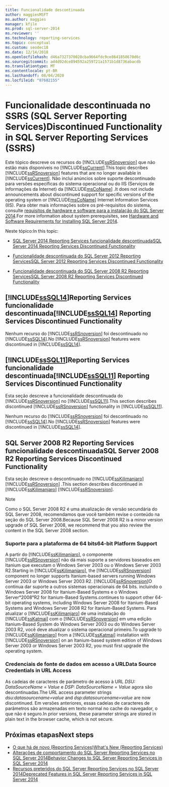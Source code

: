 ```yaml
---
title: Funcionalidade descontinuada
author: maggiesMSFT
ms.author: maggies
manager: kfile
ms.prod: sql-server-2014
ms.reviewer: ''
ms.technology: reporting-services
ms.topic: conceptual
ms.custom: seodec18
ms.date: 12/14/2018
ms.openlocfilehash: d46a7327370028cba9664fdc9ce8641858670d6c
ms.sourcegitcommit: ad4d92dce894592a259721a1571b1d8736abacdb
ms.translationtype: MT
ms.contentlocale: pt-BR
ms.lasthandoff: 08/04/2020
ms.locfileid: "87682155"
---
```

# <a name="discontinued-functionality-in-sql-server-reporting-services-ssrs"></a><span data-ttu-id="e42cd-102">Funcionalidade descontinuada no SSRS (SQL Server Reporting Services)</span><span class="sxs-lookup"><span data-stu-id="e42cd-102">Discontinued Functionality in SQL Server Reporting Services (SSRS)</span></span>

  <span data-ttu-id="e42cd-103">Este tópico descreve os recursos do [!INCLUDE[ssRSnoversion](../includes/ssrsnoversion-md.md)] que não estão mais disponíveis no [!INCLUDE[ssCurrent](../includes/sscurrent-md.md)].</span><span class="sxs-lookup"><span data-stu-id="e42cd-103">This topic describes [!INCLUDE[ssRSnoversion](../includes/ssrsnoversion-md.md)] features that are no longer available in [!INCLUDE[ssCurrent](../includes/sscurrent-md.md)].</span></span> <span data-ttu-id="e42cd-104">Não inclui anúncios sobre suporte descontinuado para versões específicas do sistema operacional ou do IIS (Serviços de Informações da Internet) da [!INCLUDE[msCoName](../includes/msconame-md.md)] .</span><span class="sxs-lookup"><span data-stu-id="e42cd-104">It does not include announcements about discontinued support for specific versions of the operating system or [!INCLUDE[msCoName](../includes/msconame-md.md)] Internet Information Services (IIS).</span></span> <span data-ttu-id="e42cd-105">Para obter mais informações sobre os pré-requisitos do sistema, consulte [requisitos de hardware e software para a instalação do SQL Server 2014](../sql-server/install/hardware-and-software-requirements-for-installing-sql-server.md).</span><span class="sxs-lookup"><span data-stu-id="e42cd-105">For more information about system prerequisites, see [Hardware and Software Requirements for Installing SQL Server 2014](../sql-server/install/hardware-and-software-requirements-for-installing-sql-server.md).</span></span>  
  
 <span data-ttu-id="e42cd-106">Neste tópico:</span><span class="sxs-lookup"><span data-stu-id="e42cd-106">In this topic:</span></span>  
  
- [<span data-ttu-id="e42cd-107">SQL Server 2014 Reporting Services funcionalidade descontinuada</span><span class="sxs-lookup"><span data-stu-id="e42cd-107">SQL Server 2014 Reporting Services Discontinued Functionality</span></span>](#bkmk_sql14)  
  
- [<span data-ttu-id="e42cd-108">Funcionalidade descontinuada do SQL Server 2012 Reporting Services</span><span class="sxs-lookup"><span data-stu-id="e42cd-108">SQL Server 2012 Reporting Services Discontinued Functionality</span></span>](#bkmk_rc0)  
  
- [<span data-ttu-id="e42cd-109">Funcionalidade descontinuada do SQL Server 2008 R2 Reporting Services</span><span class="sxs-lookup"><span data-stu-id="e42cd-109">SQL Server 2008 R2 Reporting Services Discontinued Functionality</span></span>](#bkmk_kj)  
  
##  <a name="sssql14-reporting-services-discontinued-functionality"></a><a name="bkmk_sql14"></a><span data-ttu-id="e42cd-110">[!INCLUDE[ssSQL14](../includes/sssql14-md.md)]Reporting Services funcionalidade descontinuada</span><span class="sxs-lookup"><span data-stu-id="e42cd-110">[!INCLUDE[ssSQL14](../includes/sssql14-md.md)] Reporting Services Discontinued Functionality</span></span>

 <span data-ttu-id="e42cd-111">Nenhum recurso do [!INCLUDE[ssRSnoversion](../includes/ssrsnoversion-md.md)] foi descontinuado no [!INCLUDE[ssSQL14](../includes/sssql14-md.md)].</span><span class="sxs-lookup"><span data-stu-id="e42cd-111">No [!INCLUDE[ssRSnoversion](../includes/ssrsnoversion-md.md)] features were discontinued in [!INCLUDE[ssSQL14](../includes/sssql14-md.md)].</span></span>  
  
##  <a name="sssql11-reporting-services-discontinued-functionality"></a><a name="bkmk_rc0"></a><span data-ttu-id="e42cd-112">[!INCLUDE[ssSQL11](../includes/sssql11-md.md)]Reporting Services funcionalidade descontinuada</span><span class="sxs-lookup"><span data-stu-id="e42cd-112">[!INCLUDE[ssSQL11](../includes/sssql11-md.md)] Reporting Services Discontinued Functionality</span></span>

 <span data-ttu-id="e42cd-113">Esta seção descreve a funcionalidade descontinuada do [!INCLUDE[ssRSnoversion](../includes/ssrsnoversion-md.md)] no [!INCLUDE[ssSQL11](../includes/sssql11-md.md)].</span><span class="sxs-lookup"><span data-stu-id="e42cd-113">This section describes discontinued [!INCLUDE[ssRSnoversion](../includes/ssrsnoversion-md.md)] functionality in [!INCLUDE[ssSQL11](../includes/sssql11-md.md)].</span></span>  
  
 <span data-ttu-id="e42cd-114">Nenhum recurso do [!INCLUDE[ssRSnoversion](../includes/ssrsnoversion-md.md)] foi descontinuado no [!INCLUDE[ssSQL14](../includes/sssql14-md.md)].</span><span class="sxs-lookup"><span data-stu-id="e42cd-114">No [!INCLUDE[ssRSnoversion](../includes/ssrsnoversion-md.md)] features were discontinued in [!INCLUDE[ssSQL14](../includes/sssql14-md.md)].</span></span>  
  
##  <a name="sql-server-2008-r2-reporting-services-discontinued-functionality"></a><a name="bkmk_kj"></a><span data-ttu-id="e42cd-115">SQL Server 2008 R2 Reporting Services funcionalidade descontinuada</span><span class="sxs-lookup"><span data-stu-id="e42cd-115">SQL Server 2008 R2 Reporting Services Discontinued Functionality</span></span>

 <span data-ttu-id="e42cd-116">Esta seção descreve o descontinuado no [!INCLUDE[ssKilimanjaro](../includes/sskilimanjaro-md.md)] [!INCLUDE[ssRSnoversion](../includes/ssrsnoversion-md.md)] .</span><span class="sxs-lookup"><span data-stu-id="e42cd-116">This section describes discontinued in [!INCLUDE[ssKilimanjaro](../includes/sskilimanjaro-md.md)] [!INCLUDE[ssRSnoversion](../includes/ssrsnoversion-md.md)].</span></span>  
  
> [!NOTE]  
> <span data-ttu-id="e42cd-117">Como o SQL Server 2008 R2 é uma atualização de versão secundária do SQL Server 2008, recomendamos que você também revise o conteúdo na seção do SQL Server 2008.</span><span class="sxs-lookup"><span data-stu-id="e42cd-117">Because SQL Server 2008 R2 is a minor version upgrade of SQL Server 2008, we recommend that you also review the content in the SQL Server 2008 section.</span></span>
  
### <a name="64-bit-platform-support"></a><span data-ttu-id="e42cd-118">Suporte para a plataforma de 64 bits</span><span class="sxs-lookup"><span data-stu-id="e42cd-118">64-bit Platform Support</span></span>

 <span data-ttu-id="e42cd-119">A partir do [!INCLUDE[ssKilimanjaro](../includes/sskilimanjaro-md.md)], o componente [!INCLUDE[ssRSnoversion](../includes/ssrsnoversion-md.md)] não dá mais suporte a servidores baseados em Itanium que executam o Windows Server 2003 ou o Windows Server 2003 R2.</span><span class="sxs-lookup"><span data-stu-id="e42cd-119">Starting in [!INCLUDE[ssKilimanjaro](../includes/sskilimanjaro-md.md)], the [!INCLUDE[ssRSnoversion](../includes/ssrsnoversion-md.md)] component no longer supports Itanium-based servers running Windows Server 2003 or Windows Server 2003 R2.</span></span> [!INCLUDE[ssRSnoversion](../includes/ssrsnoversion-md.md)]<span data-ttu-id="e42cd-120">O  continua dar suporte a outros sistemas operacionais de 64 bits. incluindo o Windows Server 2008 for Itanium-Based Systems e o Windows Server°2008°R2 for Itanium-Based Systems.</span><span class="sxs-lookup"><span data-stu-id="e42cd-120">continues to support other 64-bit operating systems, including Windows Server 2008 for Itanium-Based Systems and Windows Server 2008 R2 for Itanium-Based Systems.</span></span> <span data-ttu-id="e42cd-121">Para atualizar o [!INCLUDE[ssKilimanjaro](../includes/sskilimanjaro-md.md)] de uma instalação do [!INCLUDE[ssKatmai](../includes/sskatmai-md.md)] com o [!INCLUDE[ssRSnoversion](../includes/ssrsnoversion-md.md)] em uma edição Itanium-Based System do Windows Server 2003 ou do Windows Server 2003 R2, você deve atualizar o sistema operacional primeiro.</span><span class="sxs-lookup"><span data-stu-id="e42cd-121">To upgrade to [!INCLUDE[ssKilimanjaro](../includes/sskilimanjaro-md.md)] from a [!INCLUDE[ssKatmai](../includes/sskatmai-md.md)] installation with [!INCLUDE[ssRSnoversion](../includes/ssrsnoversion-md.md)] on an Itanium-based system edition of Windows Server 2003 or Windows Server 2003 R2, you must first upgrade the operating system.</span></span>  
  
### <a name="data-source-credentials-in-url-access"></a><span data-ttu-id="e42cd-122">Credenciais de fonte de dados em acesso a URL</span><span class="sxs-lookup"><span data-stu-id="e42cd-122">Data Source Credentials in URL Access</span></span>

 <span data-ttu-id="e42cd-123">As cadeias de caracteres de parâmetro de acesso à URL *DSU: DataSourceName = Value* e *DSP: DataSourceName = Value* agora são descontinuadas.</span><span class="sxs-lookup"><span data-stu-id="e42cd-123">The URL access parameter strings *dsu:datasourcename=value* and *dsp:datasourcename=value* are now discontinued.</span></span> <span data-ttu-id="e42cd-124">Em versões anteriores, essas cadeias de caracteres de parâmetros são armazenadas em texto normal no cache do navegador, o que não é seguro.</span><span class="sxs-lookup"><span data-stu-id="e42cd-124">In prior versions, these parameter strings are stored in plain text in the browser cache, which is not secure.</span></span>  
  
## <a name="next-steps"></a><span data-ttu-id="e42cd-125">Próximas etapas</span><span class="sxs-lookup"><span data-stu-id="e42cd-125">Next steps</span></span>

 - [<span data-ttu-id="e42cd-126">O que há de novo &#40;Reporting Services&#41;</span><span class="sxs-lookup"><span data-stu-id="e42cd-126">What's New &#40;Reporting Services&#41;</span></span>](what-s-new-reporting-services.md)
 - [<span data-ttu-id="e42cd-127">Alterações de comportamento do SQL Server Reporting Services no SQL Server 2014</span><span class="sxs-lookup"><span data-stu-id="e42cd-127">Behavior Changes to SQL Server Reporting Services  in SQL Server 2014</span></span>](behavior-changes-to-sql-server-reporting-services-in-sql-server-2016.md)
 - [<span data-ttu-id="e42cd-128">Recursos preteridos do SQL Server Reporting Services no SQL Server 2014</span><span class="sxs-lookup"><span data-stu-id="e42cd-128">Deprecated Features in SQL Server Reporting Services in SQL Server 2014</span></span>](deprecated-features-in-sql-server-reporting-services-ssrs.md)